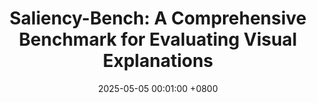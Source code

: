 ---
title:          "Saliency-Bench: A Comprehensive Benchmark for Evaluating Visual Explanations"
date:           2025-05-05 00:01:00 +0800
selected:       true
pub:            "KDD"
pub_date:       "2025 Datasets and Benchmarks Track"
cover:          /assets/images/covers/cover1.jpg
authors:
- Yifei Zhang, James Song, Siyi Gu, Tianxu Jiang, Bo Pan, Guangji Bai, Liang Zhao
links:
   Paper: https://arxiv.org/pdf/2310.08537
---